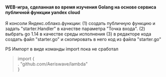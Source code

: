 #### WEB-игра, сделанная во время изучения Golang на основе сервиса публичной функции yandex cloud   
Я консоли Яндекс.облако.функции:
(1) создать публичную функцию и задать "starter.Handler" в качестве параметра "Точка входа".
(2) выбрать go 1.14 в качестве среды исполнения
(3) в редакторе кода создать файл "starter.go" и скопировать в него код из файла "starter.go"

PS Импорт в виде команды import пока не сработал
> import {   
>   . "github.com/Aeriswave/lambda"   
>}   
>
